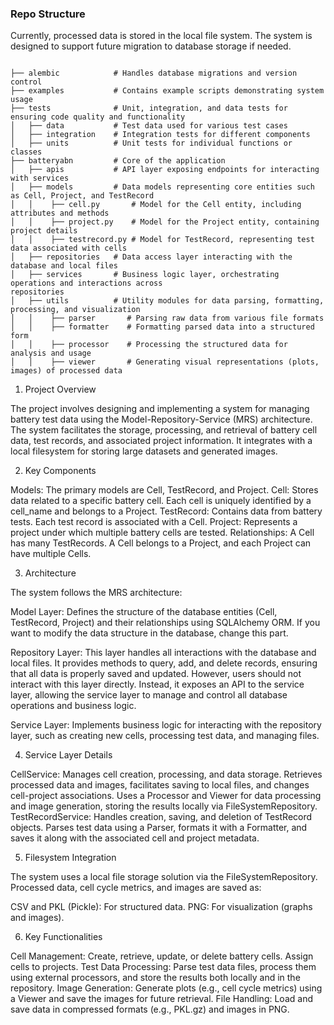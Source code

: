 ### Repo Structure

Currently, processed data is stored in the local file system. The system is designed to support future migration to database storage if needed.

```shell

├── alembic            # Handles database migrations and version control
├── examples           # Contains example scripts demonstrating system usage
├── tests              # Unit, integration, and data tests for ensuring code quality and functionality
│   ├── data           # Test data used for various test cases
│   ├── integration    # Integration tests for different components
│   ├── units          # Unit tests for individual functions or classes
├── batteryabn         # Core of the application
│   ├── apis           # API layer exposing endpoints for interacting with services
│   ├── models         # Data models representing core entities such as Cell, Project, and TestRecord
│   │    ├── cell.py       # Model for the Cell entity, including attributes and methods
│   │    ├── project.py    # Model for the Project entity, containing project details
│   │    ├── testrecord.py # Model for TestRecord, representing test data associated with cells
│   ├── repositories   # Data access layer interacting with the database and local files
│   ├── services       # Business logic layer, orchestrating operations and interactions across 
repositories
│   ├── utils          # Utility modules for data parsing, formatting, processing, and visualization
│   │    ├── parser       # Parsing raw data from various file formats
│   │    ├── formatter    # Formatting parsed data into a structured form
│   │    ├── processor    # Processing the structured data for analysis and usage
│   │    ├── viewer       # Generating visual representations (plots, images) of processed data

```


1. Project Overview

The project involves designing and implementing a system for managing battery test data using the Model-Repository-Service (MRS) architecture. The system facilitates the storage, processing, and retrieval of battery cell data, test records, and associated project information. It integrates with a local filesystem for storing large datasets and generated images.

2. Key Components

Models: The primary models are Cell, TestRecord, and Project.
Cell: Stores data related to a specific battery cell. Each cell is uniquely identified by a cell_name and belongs to a Project.
TestRecord: Contains data from battery tests. Each test record is associated with a Cell.
Project: Represents a project under which multiple battery cells are tested.
Relationships:
A Cell has many TestRecords.
A Cell belongs to a Project, and each Project can have multiple Cells.

3. Architecture

The system follows the MRS architecture:

Model Layer: Defines the structure of the database entities (Cell, TestRecord, Project) and their relationships using SQLAlchemy ORM. If you want to modify the data structure in the database, change this part.

Repository Layer: This layer handles all interactions with the database and local files. It provides methods to query, add, and delete records, ensuring that all data is properly saved and updated. However, users should not interact with this layer directly. Instead, it exposes an API to the service layer, allowing the service layer to manage and control all database operations and business logic.

Service Layer: Implements business logic for interacting with the repository layer, such as creating new cells, processing test data, and managing files.

4. Service Layer Details

CellService:
Manages cell creation, processing, and data storage.
Retrieves processed data and images, facilitates saving to local files, and changes cell-project associations.
Uses a Processor and Viewer for data processing and image generation, storing the results locally via FileSystemRepository.
TestRecordService:
Handles creation, saving, and deletion of TestRecord objects.
Parses test data using a Parser, formats it with a Formatter, and saves it along with the associated cell and project metadata.

5. Filesystem Integration

The system uses a local file storage solution via the FileSystemRepository. Processed data, cell cycle metrics, and images are saved as:

CSV and PKL (Pickle): For structured data.
PNG: For visualization (graphs and images).

6. Key Functionalities

Cell Management: Create, retrieve, update, or delete battery cells. Assign cells to projects.
Test Data Processing: Parse test data files, process them using external processors, and store the results both locally and in the repository.
Image Generation: Generate plots (e.g., cell cycle metrics) using a Viewer and save the images for future retrieval.
File Handling: Load and save data in compressed formats (e.g., PKL.gz) and images in PNG.
